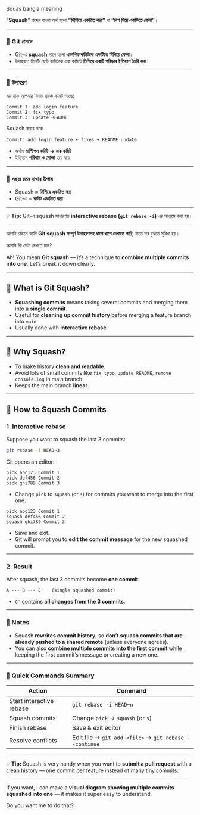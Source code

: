 
Squas bangla meaning

“**Squash**” শব্দের বাংলা অর্থ হলো **“মিশিয়ে একত্রিত করা”** বা **“চাপ দিয়ে একটিতে ফেলা”**।

---

### 🔹 Git প্রসঙ্গে

* Git-এ **squash** মানে হলো **একাধিক কমিটকে একটিতে মিলিয়ে ফেলা**।
* উদাহরণ: তিনটি ছোট কমিটকে এক কমিটে **মিশিয়ে একটি পরিষ্কার ইতিহাস তৈরি করা**।

---

### 🔹 উদাহরণ

ধরা যাক আপনার ফিচার ব্রাঞ্চে কমিট আছে:

```
Commit 1: add login feature
Commit 2: fix typo
Commit 3: update README
```

Squash করার পরে:

```
Commit: add login feature + fixes + README update
```

* অর্থাৎ **মাল্টিপল কমিট → এক কমিট**
* ইতিহাস **পরিষ্কার ও সোজা** হয়ে যায়।

---

### 🔹 সহজ মনে রাখার উপায়

* Squash ≈ **মিশিয়ে একত্রিত করা**
* Git-এ = **কমিট একত্রিত করা**

---

💡 **Tip:**
Git-এ squash সাধারণত **interactive rebase (`git rebase -i`)** এর মাধ্যমে করা হয়।

---

আপনি চাইলে আমি **Git squash সম্পূর্ণ উদাহরণসহ ধাপে ধাপে দেখাতে পারি**, যাতে সব বুঝতে সুবিধা হয়।

আপনি কি সেটা দেখতে চান?





Ah! You mean **Git squash** — it’s a technique to **combine multiple commits into one**. Let’s break it down clearly.

---

## 🔹 What is Git Squash?

* **Squashing commits** means taking several commits and merging them into a **single commit**.
* Useful for **cleaning up commit history** before merging a feature branch into `main`.
* Usually done with **interactive rebase**.

---

## 🔹 Why Squash?

* To make history **clean and readable**.
* Avoid lots of small commits like `fix typo`, `update README`, `remove console.log` in main branch.
* Keeps the main branch **linear**.

---

## 🔹 How to Squash Commits

### 1. Interactive rebase

Suppose you want to squash the last 3 commits:

```bash
git rebase -i HEAD~3
```

Git opens an editor:

```
pick abc123 Commit 1
pick def456 Commit 2
pick ghi789 Commit 3
```

* Change `pick` to `squash` (or `s`) for commits you want to merge into the first one:

```
pick abc123 Commit 1
squash def456 Commit 2
squash ghi789 Commit 3
```

* Save and exit.
* Git will prompt you to **edit the commit message** for the new squashed commit.

---

### 2. Result

After squash, the last 3 commits become **one commit**:

```
A --- B --- C'   (single squashed commit)
```

* `C'` contains **all changes from the 3 commits**.

---

### 🔹 Notes

* Squash **rewrites commit history**, so **don’t squash commits that are already pushed to a shared remote** (unless everyone agrees).
* You can also **combine multiple commits into the first commit** while keeping the first commit’s message or creating a new one.

---

### 🔹 Quick Commands Summary

| Action                   | Command                                                |
| ------------------------ | ------------------------------------------------------ |
| Start interactive rebase | `git rebase -i HEAD~n`                                 |
| Squash commits           | Change `pick` → `squash` (or `s`)                      |
| Finish rebase            | Save & exit editor                                     |
| Resolve conflicts        | Edit file → `git add <file>` → `git rebase --continue` |

---

💡 **Tip:**
Squash is very handy when you want to **submit a pull request** with a clean history — one commit per feature instead of many tiny commits.

---

If you want, I can make a **visual diagram showing multiple commits squashed into one** — it makes it super easy to understand.

Do you want me to do that?






